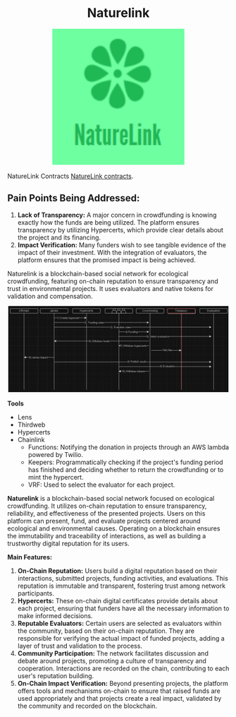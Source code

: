 <h1 align="center">Naturelink</h1>
<p align="center">
  <img src="https://github.com/chrisarevalo11/NatureLink/blob/main/images/logo.png" width="300" title="Green Gate Name Logo">
</p>

NatureLink Contracts [NatureLink contracts](https://github.com/salviega/naturelink-contracts).

## Pain Points Being Addressed:

1. **Lack of Transparency:** A major concern in crowdfunding is knowing exactly how the funds are being utilized. The platform ensures transparency by utilizing Hypercerts, which provide clear details about the project and its financing.
2. **Impact Verification:** Many funders wish to see tangible evidence of the impact of their investment. With the integration of evaluators, the platform ensures that the promised impact is being achieved.


Naturelink is a blockchain-based social network for ecological crowdfunding, featuring on-chain reputation to ensure transparency and trust in environmental projects. It uses evaluators and native tokens for validation and compensation.

<p align="center">
  <img src="https://github.com/chrisarevalo11/NatureLink/blob/main/images/natureLinkDiagram.png" width="500 " title="Green Gate Name Logo">
</p>

**Tools**
- Lens
- Thirdweb 
- Hypercerts
- Chainlink
   - Functions: Notifying the donation in projects through an AWS lambda powered by Twilio.
   - Keepers: Programmatically checking if the project's funding period has finished and deciding whether to return the crowdfunding or to mint the hypercert.
   - VRF: Used to select the evaluator for each project.


**Naturelink** is a blockchain-based social network focused on ecological crowdfunding. It utilizes on-chain reputation to ensure transparency, reliability, and effectiveness of the presented projects. Users on this platform can present, fund, and evaluate projects centered around ecological and environmental causes. Operating on a blockchain ensures the immutability and traceability of interactions, as well as building a trustworthy digital reputation for its users.

**Main Features:**

1. **On-Chain Reputation:** Users build a digital reputation based on their interactions, submitted projects, funding activities, and evaluations. This reputation is immutable and transparent, fostering trust among network participants.
2. **Hypercerts:** These on-chain digital certificates provide details about each project, ensuring that funders have all the necessary information to make informed decisions.
3. **Reputable Evaluators:** Certain users are selected as evaluators within the community, based on their on-chain reputation. They are responsible for verifying the actual impact of funded projects, adding a layer of trust and validation to the process.
4. **Community Participation:** The network facilitates discussion and debate around projects, promoting a culture of transparency and cooperation. Interactions are recorded on the chain, contributing to each user's reputation building.
5. **On-Chain Impact Verification:** Beyond presenting projects, the platform offers tools and mechanisms on-chain to ensure that raised funds are used appropriately and that projects create a real impact, validated by the community and recorded on the blockchain.
